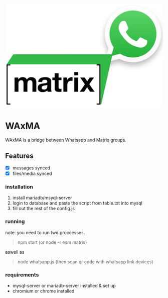 <p align="center"> <img src="https://github.com/joewilliams007/WAxMA/blob/main/waxma.jpg?raw=true" /> </p>

# WAxMA
WAxMA is a bridge between Whatsapp and Matrix groups.

## Features
- [x] messages synced
- [x] files/media synced

### installation
1. install mariadb/msyql-server
2. login to database and paste the script from table.txt into mysql
3. fill out the rest of the config.js

### running
note: you need to run two proccesses.

> npm start (or node -r esm matrix)

aswell as

> node whatsapp.js
(then scan qr code with whatsapp link devices)

### requirements
- mysql-server or mariadb-server installed & set up
- chromium or chrome installed
